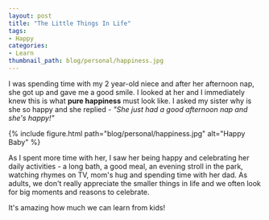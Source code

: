 ```yaml
---
layout: post
title: "The Little Things In Life"
tags:
- Happy
categories:
- Learn
thumbnail_path: blog/personal/happiness.jpg
---
```


I was spending time with my 2 year-old niece and after her afternoon nap, she got up and gave me a good smile. I looked at her and I immediately knew this is what **pure happiness** must look like. I asked my sister why is she so happy and she replied - *"She just had a good afternoon nap and she's happy!"*

{% include figure.html path="blog/personal/happiness.jpg" alt="Happy Baby" %}

As I spent more time with her, I saw her being happy and celebrating her daily activities - a long bath, a good meal, an evening stroll in the park, watching rhymes on TV, mom's hug and spending time with her dad. As adults, we don't really appreciate the smaller things in life and we often look for big moments and reasons to celebrate.

It's amazing how much we can learn from kids!